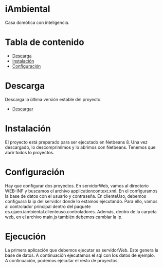 iAmbiental
==========

Casa domótica con inteligencia.

Tabla de contenido
==================

  - [Descarga](https://github.com/RaulMoyaReyes/iAmbiental#descarga)
  - [Instalación](https://github.com/RaulMoyaReyes/iAmbiental#instalacion)
  - [Configuración](https://github.com/RaulMoyaReyes/iAmbiental#configuracion)

Descarga
========

Descarga la última versión estable del proyecto.
 - [Descargar](https://github.com/RaulMoyaReyes/iAmbiental/archive/master.zip)

Instalación
===========

El proyecto está preparado para ser ejecutado en Netbeans 8. Una vez descargado, lo descomprimimos y lo abrimos con Netbeans. Tenemos que abrir todos lo proyectos.

Configuración
=============

Hay que configurar dos proyectos. En servidorWeb, vamos al directorio WEB-INF y buscamos el archivo applicationcontext.xml. En el configuramos la base de datos con el usuario y contraseña. En clienteUso, debemos configuara la ip del servidor donde lo estamos ejecutando. Para ello, vamos al controlador principal dentro del paquete es.ujaen.iambiental.clienteuso.controladores. Además, dentro de la carpeta web, en el archivo main.js también debemos cambiar la ip.

Ejecución
=========

La primera aplicación que debemos ejecutar es servidorWeb. Este genera la base de datos. A continuación ejecutamos el sql con los datos de ejemplo. A continuación, podemos ejecutar el resto de proyectos.
